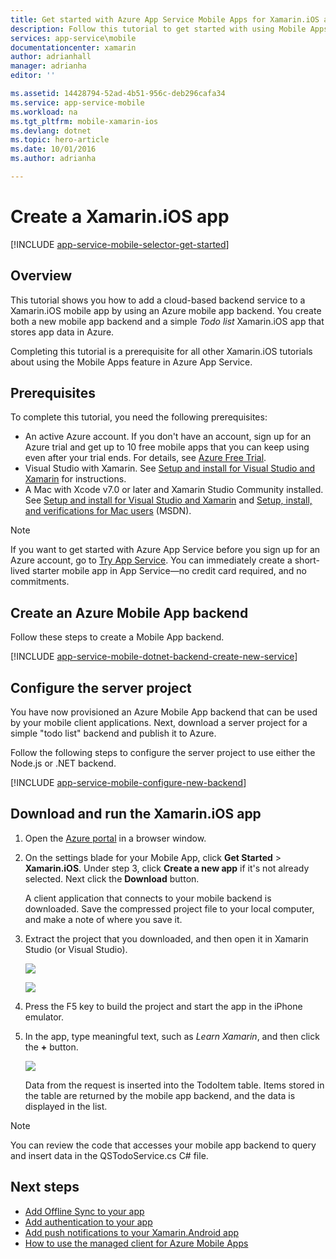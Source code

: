 ```yaml
---
title: Get started with Azure App Service Mobile Apps for Xamarin.iOS apps | Microsoft Docs
description: Follow this tutorial to get started with using Mobile Apps for Xamarin.iOS development.
services: app-service\mobile
documentationcenter: xamarin
author: adrianhall
manager: adrianha
editor: ''

ms.assetid: 14428794-52ad-4b51-956c-deb296cafa34
ms.service: app-service-mobile
ms.workload: na
ms.tgt_pltfrm: mobile-xamarin-ios
ms.devlang: dotnet
ms.topic: hero-article
ms.date: 10/01/2016
ms.author: adrianha

---
```

# Create a Xamarin.iOS app
[!INCLUDE [app-service-mobile-selector-get-started](../../includes/app-service-mobile-selector-get-started.md)]

## Overview
This tutorial shows you how to add a cloud-based backend service to a Xamarin.iOS mobile app by using an Azure mobile app backend.  You
create both a new mobile app backend and a simple *Todo list* Xamarin.iOS app that stores app data in Azure.

Completing this tutorial is a prerequisite for all other Xamarin.iOS tutorials about using the Mobile Apps feature in Azure App Service.

## Prerequisites
To complete this tutorial, you need the following prerequisites:

* An active Azure account. If you don't have an account, sign up for an Azure trial and get up to 10 free mobile apps that you
  can keep using even after your trial ends. For details, see [Azure Free Trial](https://azure.microsoft.com/pricing/free-trial/).
* Visual Studio with Xamarin. See [Setup and install for Visual Studio and Xamarin](https://msdn.microsoft.com/library/mt613162.aspx) for
  instructions.
* A Mac with Xcode v7.0 or later and Xamarin Studio Community installed. See
  [Setup and install for Visual Studio and Xamarin](https://msdn.microsoft.com/library/mt613162.aspx) and
  [Setup, install, and verifications for Mac users](https://msdn.microsoft.com/library/mt488770.aspx) (MSDN).

> [!NOTE]
> If you want to get started with Azure App Service before you sign up for an Azure account, go to
> [Try App Service](https://azure.microsoft.com/try/app-service/mobile/). You can immediately create a short-lived starter
> mobile app in App Service—no credit card required, and no commitments.
> 
> 

## Create an Azure Mobile App backend
Follow these steps to create a Mobile App backend.

[!INCLUDE [app-service-mobile-dotnet-backend-create-new-service](../../includes/app-service-mobile-dotnet-backend-create-new-service.md)]

## Configure the server project
You have now provisioned an Azure Mobile App backend that can be used by your mobile client applications. Next, download a server
project for a simple "todo list" backend and publish it to Azure.

Follow the following steps to configure the server project to use either the Node.js or .NET backend.

[!INCLUDE [app-service-mobile-configure-new-backend](../../includes/app-service-mobile-configure-new-backend.md)]

## Download and run the Xamarin.iOS app
1. Open the [Azure portal] in a browser window.
2. On the settings blade for your Mobile App, click **Get Started** > **Xamarin.iOS**. Under step 3, click **Create a new app** if it's not
   already selected.  Next click the **Download** button.
   
      A client application that connects to your mobile backend is downloaded. Save the compressed project file to
    your local computer, and make a note of where you save it.
3. Extract the project that you downloaded, and then open it in Xamarin Studio (or Visual Studio).
   
    ![][9]
   
    ![][8]
4. Press the F5 key to build the project and start the app in the iPhone emulator.
5. In the app, type meaningful text, such as *Learn Xamarin*, and then click the **+** button.
   
    ![][10]
   
    Data from the request is inserted into the TodoItem table. Items stored in the table are returned by the mobile app backend, and the
    data is displayed in the list.

> [!NOTE]
> You can review the code that accesses your mobile app backend to query and insert data in the QSTodoService.cs C# file.
> 
> 

## Next steps
* [Add Offline Sync to your app](app-service-mobile-xamarin-ios-get-started-offline-data.md)
* [Add authentication to your app ](app-service-mobile-xamarin-ios-get-started-users.md)
* [Add push notifications to your Xamarin.Android app](app-service-mobile-xamarin-ios-get-started-push.md)
* [How to use the managed client for Azure Mobile Apps](app-service-mobile-dotnet-how-to-use-client-library.md)

<!-- Anchors. -->
[Getting started with mobile app backends]:#getting-started
[Create a new mobile app backend]:#create-new-service
[Next Steps]:#next-steps

<!-- Images. -->
[6]: ./media/app-service-mobile-xamarin-ios-get-started/xamarin-ios-quickstart.png
[8]: ./media/app-service-mobile-xamarin-ios-get-started/mobile-xamarin-project-ios-vs.png
[9]: ./media/app-service-mobile-xamarin-ios-get-started/mobile-xamarin-project-ios-xs.png
[10]: ./media/app-service-mobile-xamarin-ios-get-started/mobile-quickstart-startup-ios.png

<!-- URLs. -->
[Azure portal]: https://portal.azure.com/
